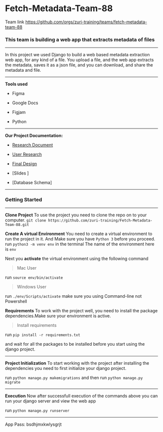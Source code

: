# Fetch-Metadata-Team-88

Team link
https://github.com/orgs/zuri-training/teams/fetch-metadata-team-88

### This team is building a web app that extracts metadata of files

---

In this project we used Django to build a web based metadata extraction web app, for any kind of a file. You upload a file, and the web app extracts the metadata, saves it as a json file, and you can download, and share the metadata and file.

---

**Tools used**

- Figma

- Google Docs

- Figjam

- Python

___

**Our Project Documentation:**

- [Research Document](https://docs.google.com/document/d/1V-CsWNocUllupPYLu3KicmMY2abUbJ4wbuCy5uT--h8/edit?usp=sharing)

- [User Research](https://www.figma.com/file/7dUOOrIWE8Ts7bBna4mRUd/user-research-fetch-metadata--proto?node-id=0%3A1)
- [Final Design](https://www.figma.com/file/R6dseaUIzRUSh4YP09cT7d/Team_88_Fetch-Metadata?node-id=3%3A5)
- [Slides ]
- [Database Schema]

---

### Getting Started

---

**Clone Project**
To use the project you need to clone the repo on to your computer.
`git clone https://github.com/zuri-training/Fetch-Metadata-Team-88.git`

**Create A virtual Environment**
You need to create a virtual environment to run the project in it. And Make sure you have `Python 3` before you proceed.
run `python3 -m venv env` in the terminal
The name of the environment here is `env`

Next you **activate** the virtual environment using the following command

> Mac User

run `source env/bin/activate`

> Windows User

run `./env/Scripts/activate`
make sure you using Command-line not Powershell

**Requirements**
To work with the project well, you need to install the package dependencies.Make sure your environment is active.

> Install requirements

run `pip install -r requirements.txt`

and wait for all the packages to be installed before you start using the django project.

---

**Project Initialization**
To start working with the project after installing the dependencies you need to first initialize your django project.

run `python manage.py makemigrations`
and then
run `python manage.py migrate`

---

**Execution**
Now after successfull execution of the commands above you can run your django server and view the web app

run `python manage.py runserver`

---

App Pass: bsdhjmxkwlysgrjt
